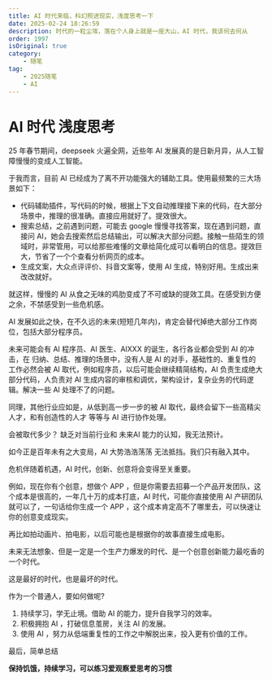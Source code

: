```yaml
---
title: AI 时代来临，科幻照进现实，浅度思考一下
date: 2025-02-24 18:26:59
description: 时代的一粒尘埃，落在个人身上就是一座大山，AI 时代，我该何去何从
order: 1997
isOriginal: true
category:
    - 随笔
tag: 
    - 2025随笔
    - AI
---
```


# AI 时代 浅度思考

25 年春节期间，deepseek 火遍全网，近些年 AI 发展真的是日新月异，从人工智障慢慢的变成人工智能。

于我而言，目前 AI 已经成为了离不开功能强大的辅助工具。使用最频繁的三大场景如下：

* 代码辅助插件，写代码的时候，根据上下文自动推理接下来的代码，在大部分场景中，推理的很准确。直接应用就好了。提效很大。
* 搜索总结，之前遇到问题，可能去 google 慢慢寻找答案，现在遇到问题，直接问 AI，她会去搜索然后总结输出，可以解决大部分问题。接触一些陌生的领域时，非常管用，可以给那些难懂的文章给简化成可以看明白的信息。提效巨大，节省了一个个查看分析网页的成本。
* 生成文案，大众点评评价、抖音文案等，使用 AI 生成，特别好用。生成出来改改就好。

就这样，慢慢的 AI 从食之无味的鸡肋变成了不可或缺的提效工具。在感受到方便之余，不禁感受到一些危机感。

AI 发展如此之快，在不久远的未来(短短几年内)，肯定会替代掉绝大部分工作岗位，包括大部分程序员。

未来可能会有 AI 程序员、AI 医生、AIXXX 的诞生，各行各业都会受到 AI 的冲击，在 归纳、总结、推理的场景中，没有人是 AI 的对手，基础性的、重复性的 工作必然会被 AI 取代，例如程序员，以后可能会继续精简结构，AI 负责生成绝大部分代码，人负责对 AI 生成内容的审核和调优，架构设计，复杂业务的代码逻辑。解决一些 AI 处理不了的问题。

同理，其他行业应如是，从低到高一步一步的被 AI 取代，最终会留下一些高精尖人才，和有创造性的人才 等等与 AI 进行协作处理。

会被取代多少？ 缺乏对当前行业和 未来AI 能力的认知，我无法预计。

如今正是百年未有之大变局，AI 大势浩浩荡荡 无法抵挡。我们只有融入其中。

危机伴随着机遇，AI 时代，创新、创意将会变得至关重要。

例如，现在你有个创意，想做个 APP ，但是你需要去招募一个产品开发团队，这个成本是很高的，一年几十万的成本打底，AI 时代，可能你直接使用 AI 产研团队就可以了，一句话给你生成一个 APP ，这个成本肯定高不了哪里去，可以快速让你的创意变成现实。

再比如拍动画片、拍电影，以后可能也是根据你的故事直接生成电影。

未来无法想象、但是一定是一个生产力爆发的时代、是一个创意创新能力最吃香的一个时代。

这是最好的时代，也是最坏的时代。

作为一个普通人，要如何做呢?

1. 持续学习，学无止境。借助 AI 的能力，提升自我学习的效率。
2. 积极拥抱 AI ，打破信息茧房，关注 AI 的发展。
3. 使用 AI ，努力从低端重复性的工作之中解脱出来，投入更有价值的工作。

最后，简单总结

**保持饥饿，持续学习，可以练习爱观察爱思考的习惯**





